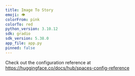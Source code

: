 ```yaml
---
title: Image To Story
emoji: 👁
colorFrom: pink
colorTo: red
python_version: 3.10.12
sdk: gradio
sdk_version: 5.38.0
app_file: app.py
pinned: false
---
```


Check out the configuration reference at https://huggingface.co/docs/hub/spaces-config-reference